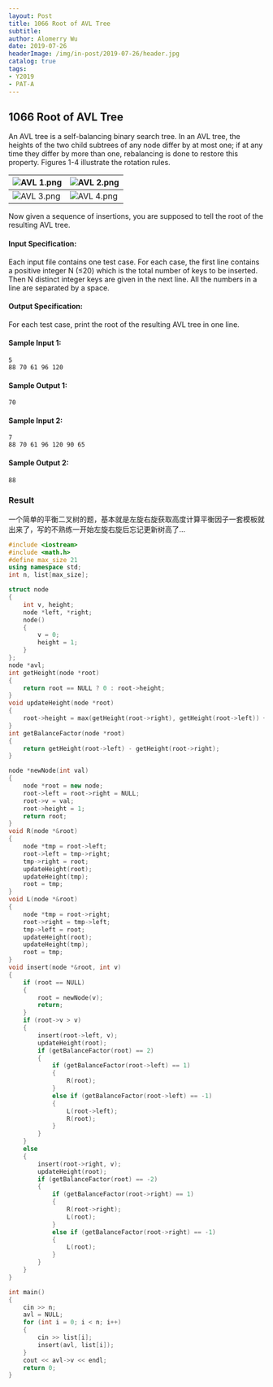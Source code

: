 ```yaml
---
layout: Post
title: 1066 Root of AVL Tree
subtitle: 
author: Alomerry Wu
date: 2019-07-26
headerImage: /img/in-post/2019-07-26/header.jpg
catalog: true
tags:
- Y2019
- PAT-A
---
```


<!-- Description. -->

<!-- more -->

## 1066 Root of AVL Tree

An AVL tree is a self-balancing binary search tree. In an AVL tree, the heights of the two child subtrees of any node
differ by at most one; if at any time they differ by more than one, rebalancing is done to restore this property.
Figures 1-4 illustrate the rotation rules.

|![AVL 1.png](/img/in-post/2019-07-26/root-of-avl-tree-1.png)|![AVL 2.png](/img/in-post/2019-07-26/root-of-avl-tree-2.png)|
|-----|-----|
|![AVL 3.png](/img/in-post/2019-07-26/root-of-avl-tree-3.png)|![AVL 4.png](/img/in-post/2019-07-26/root-of-avl-tree-4.png)|

Now given a sequence of insertions, you are supposed to tell the root of the resulting AVL tree.

#### Input Specification:

Each input file contains one test case. For each case, the first line contains a positive integer N (≤20) which is the
total number of keys to be inserted. Then N distinct integer keys are given in the next line. All the numbers in a line
are separated by a space.

#### Output Specification:

For each test case, print the root of the resulting AVL tree in one line.

#### Sample Input 1:

```text
5
88 70 61 96 120
```

#### Sample Output 1:

```text
70
```

#### Sample Input 2:

```text
7
88 70 61 96 120 90 65
```

#### Sample Output 2:

```text
88
```

### Result

一个简单的平衡二叉树的题，基本就是左旋右旋获取高度计算平衡因子一套模板就出来了，写的不熟练一开始左旋右旋后忘记更新树高了...

```cpp
#include <iostream>
#include <math.h>
#define max_size 21
using namespace std;
int n, list[max_size];

struct node
{
    int v, height;
    node *left, *right;
    node()
    {
        v = 0;
        height = 1;
    }
};
node *avl;
int getHeight(node *root)
{
    return root == NULL ? 0 : root->height;
}
void updateHeight(node *root)
{
    root->height = max(getHeight(root->right), getHeight(root->left)) + 1;
}
int getBalanceFactor(node *root)
{
    return getHeight(root->left) - getHeight(root->right);
}

node *newNode(int val)
{
    node *root = new node;
    root->left = root->right = NULL;
    root->v = val;
    root->height = 1;
    return root;
}
void R(node *&root)
{
    node *tmp = root->left;
    root->left = tmp->right;
    tmp->right = root;
    updateHeight(root);
    updateHeight(tmp);
    root = tmp;
}
void L(node *&root)
{
    node *tmp = root->right;
    root->right = tmp->left;
    tmp->left = root;
    updateHeight(root);
    updateHeight(tmp);
    root = tmp;
}
void insert(node *&root, int v)
{
    if (root == NULL)
    {
        root = newNode(v);
        return;
    }
    if (root->v > v)
    {
        insert(root->left, v);
        updateHeight(root);
        if (getBalanceFactor(root) == 2)
        {
            if (getBalanceFactor(root->left) == 1)
            {
                R(root);
            }
            else if (getBalanceFactor(root->left) == -1)
            {
                L(root->left);
                R(root);
            }
        }
    }
    else
    {
        insert(root->right, v);
        updateHeight(root);
        if (getBalanceFactor(root) == -2)
        {
            if (getBalanceFactor(root->right) == 1)
            {
                R(root->right);
                L(root);
            }
            else if (getBalanceFactor(root->right) == -1)
            {
                L(root);
            }
        }
    }
}

int main()
{
    cin >> n;
    avl = NULL;
    for (int i = 0; i < n; i++)
    {
        cin >> list[i];
        insert(avl, list[i]);
    }
    cout << avl->v << endl;
    return 0;
}
```
